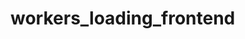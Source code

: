 # workers_loading_frontend
<a href="https://github.com/maria-namira/workers_loading_styling_backend.git)/"></a>
